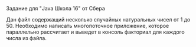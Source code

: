 Задание для "Java Школа 16" от Сбера

Дан файл содержащий несколько случайных натуральных чисел от 1 до 50. Необходимо написать многопоточное приложение,  которое параллельно рассчитает и выведет в консоль факториал для каждого числа из файла.